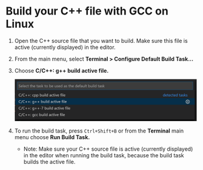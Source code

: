 # Build your C++ file with GCC on Linux

1. Open the C++ source file that you want to build. Make sure this file is active (currently displayed) in the editor.

2. From the main menu, select **Terminal > Configure Default Build Task...**

3. Choose **C/C++: g++ build active file.**

    ![Dropdown showing C++ build tasks for GCC on Linux](linux-build-active-file.png)

4. To run the build task, press `Ctrl+Shift+B` or from the **Terminal** main menu choose **Run Build Task.**

    - Note: Make sure your C++ source file is active (currently displayed) in the editor when running the build task, because the build task builds the active file.